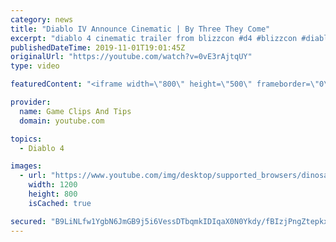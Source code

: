 ```yaml
---
category: news
title: "Diablo IV Announce Cinematic | By Three They Come"
excerpt: "diablo 4 cinematic trailer from blizzcon #d4 #blizzcon #diablo."
publishedDateTime: 2019-11-01T19:01:45Z
originalUrl: "https://youtube.com/watch?v=0vE3rAjtqUY"
type: video

featuredContent: "<iframe width=\"800\" height=\"500\" frameborder=\"0\" src=\"https://www.youtube.com/embed/0vE3rAjtqUY\" allow=\"accelerometer; autoplay; encrypted-media; gyroscope; picture-in-picture\" allowfullscreen></iframe>"

provider:
  name: Game Clips And Tips
  domain: youtube.com

topics:
  - Diablo 4

images:
  - url: "https://www.youtube.com/img/desktop/supported_browsers/dinosaur.png"
    width: 1200
    height: 800
    isCached: true

secured: "B9LiNLfw1YgbN6JmGB9j5i6VessDTbqmkIDIqaX0N0Ykdy/fBIzjPngZtepkxx57Qf6Fg9jkt6xW82mZ62QCc8Jz1ZuCLp27G2PaBDkqKMiMWguAOQJGwNIWvRFtiY2DkJA1Vzu17vVlKZVPZOOnSG5SuyeJ2nUbho1Ed5PaE9pgsms2YVw1EOxgIfMSjYljwYbCAFLbbJ3XI2OWd1fKwnT6ANaMSqg13eqgzInd6sT1G4GpV/lnGFM3Rz6eFQFBZb/xnBYkIA6lr1GhlUatLbp2ZkArhN1dFKBD0mAbZyx9ACDCKIp1WVBuxUCaPo1Rz/mxp8IruwWnLzUvyD4VKQsC+9/ey7Btqet92G24tQ38lELdwXuZORit0Xz3lmZsrh5GSXOwYxoTlwu9b8JcjA==;DDo9tL38AZUjZjDdGkzJCg=="
---
```


